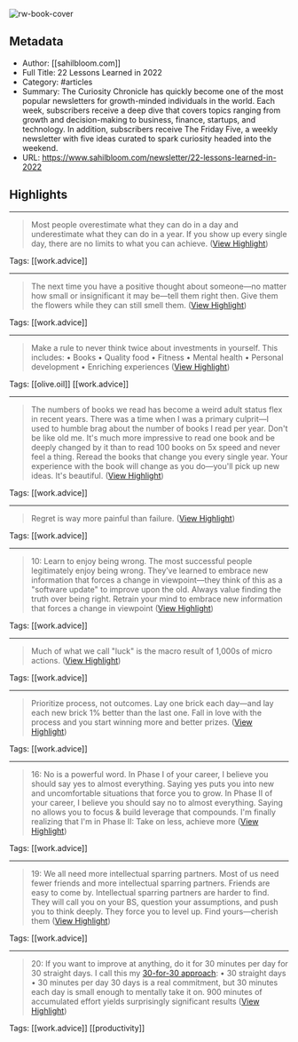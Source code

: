 ![rw-book-cover](https://uploads-ssl.webflow.com/61a51f6d0f790c4eca5d8b97/6219212ad5f88d1ff1bd95f1_Browser-Mock-Up-Video_Sahil.jpg)

## Metadata
- Author: [[sahilbloom.com]]
- Full Title: 22 Lessons Learned in 2022
- Category: #articles
- Summary: The Curiosity Chronicle has quickly become one of the most popular newsletters for growth-minded individuals in the world. Each week, subscribers receive a deep dive that covers topics ranging from growth and decision-making to business, finance, startups, and technology. In addition, subscribers receive The Friday Five, a weekly newsletter with five ideas curated to spark curiosity headed into the weekend.
- URL: https://www.sahilbloom.com/newsletter/22-lessons-learned-in-2022

## Highlights
***

> Most people overestimate what they can do in a day and underestimate what they can do in a year.
> If you show up every single day, there are no limits to what you can achieve. ([View Highlight](https://read.readwise.io/read/01he4zsf3cpr3gqyzr8xr6tv6v))

Tags: [[work.advice]] 

***

> The next time you have a positive thought about someone—no matter how small or insignificant it may be—tell them right then.
> Give them the flowers while they can still smell them. ([View Highlight](https://read.readwise.io/read/01he4ztrnx4mcv7e80z8eneyyw))

Tags: [[work.advice]] 

***

> Make a rule to never think twice about investments in yourself.
> This includes:
> • Books
> • Quality food
> • Fitness
> • Mental health
> • Personal development
> • Enriching experiences ([View Highlight](https://read.readwise.io/read/01he4zv99qn8e61faas3cgk6k8))

Tags: [[olive.oil]] [[work.advice]] 

***

> The numbers of books we read has become a weird adult status flex in recent years.
> There was a time when I was a primary culprit—I used to humble brag about the number of books I read per year. Don't be like old me.
> It's much more impressive to read one book and be deeply changed by it than to read 100 books on 5x speed and never feel a thing.
> Reread the books that change you every single year. Your experience with the book will change as you do—you'll pick up new ideas. It's beautiful. ([View Highlight](https://read.readwise.io/read/01he4zvvmn94fdrdfah7j2sme4))

Tags: [[work.advice]] 

***

> Regret is way more painful than failure. ([View Highlight](https://read.readwise.io/read/01he4zws3y9jd66n1t7gypm1xk))

Tags: [[work.advice]] 

***

> 10: Learn to enjoy being wrong.
> The most successful people legitimately enjoy being wrong.
> They’ve learned to embrace new information that forces a change in viewpoint—they think of this as a "software update" to improve upon the old.
> Always value finding the truth over being right.
> Retrain your mind to embrace new information that forces a change in viewpoint ([View Highlight](https://read.readwise.io/read/01he4zy5rtqncqkg00qjq5tcsv))

Tags: [[work.advice]] 

***

> Much of what we call "luck" is the macro result of 1,000s of micro actions. ([View Highlight](https://read.readwise.io/read/01he4zyratcqj7rhsb8yqd32ap))

Tags: [[work.advice]] 

***

> Prioritize process, not outcomes. Lay one brick each day—and lay each new brick 1% better than the last one.
> Fall in love with the process and you start winning more and better prizes. ([View Highlight](https://read.readwise.io/read/01he4zzmq9fg14yxn5ksm6xtwz))

Tags: [[work.advice]] 

***

> 16: No is a powerful word.
> In Phase I of your career, I believe you should say yes to almost everything. Saying yes puts you into new and uncomfortable situations that force you to grow.
> In Phase II of your career, I believe you should say no to almost everything. Saying no allows you to focus & build leverage that compounds.
> I'm finally realizing that I'm in Phase II: Take on less, achieve more ([View Highlight](https://read.readwise.io/read/01he500y72azn41zrq0sqddnk9))

Tags: [[work.advice]] 

***

> 19: We all need more intellectual sparring partners.
> Most of us need fewer friends and more intellectual sparring partners.
> Friends are easy to come by. Intellectual sparring partners are harder to find.
> They will call you on your BS, question your assumptions, and push you to think deeply. They force you to level up.
> Find yours—cherish them ([View Highlight](https://read.readwise.io/read/01he502as4fmqaptyw924b0tzv))

Tags: [[work.advice]] 

***

> 20: If you want to improve at anything, do it for 30 minutes per day for 30 straight days.
> I call this my [30-for-30 approach](https://www.sahilbloom.com/newsletter/the-30-for-30-challenge):
> • 30 straight days
> • 30 minutes per day
> 30 days is a real commitment, but 30 minutes each day is small enough to mentally take it on.
> 900 minutes of accumulated effort yields surprisingly significant results ([View Highlight](https://read.readwise.io/read/01he504pn2f5abb3exs9vwdqkb))

Tags: [[work.advice]] [[productivity]] 


